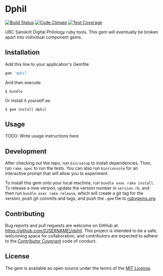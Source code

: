 # Dphil

[![Build Status](https://travis-ci.org/ubcsanskrit/dphil.svg?branch=master)](https://travis-ci.org/ubcsanskrit/dphil)
[![Code Climate](https://codeclimate.com/github/ubcsanskrit/dphil/badges/gpa.svg)](https://codeclimate.com/github/ubcsanskrit/dphil)
[![Test Coverage](https://codeclimate.com/github/ubcsanskrit/dphil/badges/coverage.svg)](https://codeclimate.com/github/ubcsanskrit/dphil/coverage)

UBC Sanskrit Digital Philology ruby tools. This gem will eventually be broken apart into individual component gems.

## Installation

Add this line to your application's Gemfile:

```ruby
gem 'dphil'
```

And then execute:

    $ bundle

Or install it yourself as:

    $ gem install dphil

## Usage

TODO: Write usage instructions here

## Development

After checking out the repo, run `bin/setup` to install dependencies. Then, run `rake spec` to run the tests. You can also run `bin/console` for an interactive prompt that will allow you to experiment.

To install this gem onto your local machine, run `bundle exec rake install`. To release a new version, update the version number in `version.rb`, and then run `bundle exec rake release`, which will create a git tag for the version, push git commits and tags, and push the `.gem` file to [rubygems.org](https://rubygems.org).

## Contributing

Bug reports and pull requests are welcome on GitHub at https://github.com/[USERNAME]/dphil. This project is intended to be a safe, welcoming space for collaboration, and contributors are expected to adhere to the [Contributor Covenant](http://contributor-covenant.org) code of conduct.


## License

The gem is available as open source under the terms of the [MIT License](http://opensource.org/licenses/MIT).

